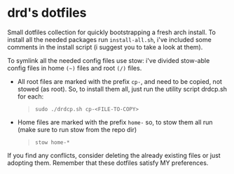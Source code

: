 # drd's dotfiles

Small dotfiles collection for quickly bootstrapping a fresh arch install.
To install all the needed packages run `install-all.sh`, i've included some comments in the install script (i suggest you to take a look at them).

To symlink all the needed config files use stow: i've divided stow-able config files in home `(~)` files and root `(/)` files.

* All root files are marked with the prefix `cp-`, and need to be copied, not stowed (as root). So, to install them all, just run the utility script drdcp.sh for each: 
  > `sudo ./drdcp.sh cp-<FILE-TO-COPY>`
* Home files are marked with the prefix `home-` so, to stow them all run (make sure to run stow from the repo dir)
  > `stow home-*` 

If you find any conflicts, consider deleting the already existing files or just adopting them. Remember that these dotfiles satisfy MY preferences.
